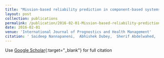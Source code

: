 ```yaml
---
title: "Mission-based reliability prediction in component-based systems"
layout: post
collection: publications
permalink: /publication/2016-02-01-Mission-based-reliability-prediction-in-component-based-systems
date: 2016-02-01
venue: 'International Journal of Prognostics and Health Management'
citation: ' Saideep Nannapaneni,  Abhishek Dubey,  Sherif Abdelwahed,  Sankaran Mahadevan,  Sandeep Neema,  Ted Bapty, &quot;Mission-based reliability prediction in component-based systems.&quot; International Journal of Prognostics and Health Management, 2016.'
---
```

Use [Google Scholar](https://scholar.google.com/scholar?q=Mission+based+reliability+prediction+in+component+based+systems){:target="_blank"} for full citation